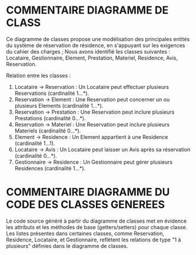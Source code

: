 #                        COMMENTAIRE DIAGRAMME DE CLASS

Ce diagramme de classes propose une modélisation des principales entités du système de réservation de résidence, en s'appuyant sur les exigences du cahier des charges ; Nous avons identifié les classes suivantes :
Locataire, Gestionnaire, Element, Prestation, Materiel, Residence, Avis, Reservation.

Relation entre les classes :
1.	Locataire → Reservation : Un Locataire peut effectuer plusieurs Reservations (cardinalité 1...*).
2.	Reservation → Element : Une Reservation peut concerner un ou plusieurs Elements (cardinalité 1...*).
3.	Reservation → Prestation : Une Reservation peut inclure plusieurs Prestations (cardinalité 0...*).
4.	Reservation → Materiel : Une Reservation peut inclure plusieurs Materiels (cardinalité 0...*).
5.	Element → Residence : Un Element appartient à une Residence (cardinalité 1...1).
6.	Locataire → Avis : Un Locataire peut laisser un Avis après sa réservation (cardinalité 0...*).
7.	Gestionnaire → Residence : Un Gestionnaire peut gérer plusieurs Residences (cardinalité 1...*).

#                COMMENTAIRE DIAGRAMME DU CODE DES CLASSES GENEREES
Le code source généré à partir du diagramme de classes met en évidence les attributs et les méthodes de base (getters/setters) pour chaque classe. Les listes présentes dans certaines classes, comme Reservation, Residence, Locataire, et Gestionnaire, reflètent les relations de type "1 à plusieurs" définies dans le diagramme de classes.
